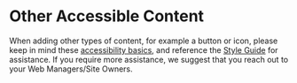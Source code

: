 # Other Accessible Content

When adding other types of content, for example a button or icon, please keep in mind these [accessibility basics](AccessibilityBasics.md), and reference the [Style Guide](/styleguide.md) for assistance. If you require more assistance, we suggest that you reach out to your Web Managers/Site Owners.

